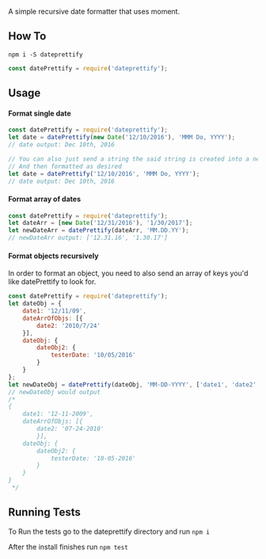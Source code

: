 A simple recursive date formatter that uses moment.

## How To

```
npm i -S dateprettify
```

```js
const datePrettify = require('dateprettify');
```

## Usage
#### Format single date
```js
const datePrettify = require('dateprettify');
let date = datePrettify(new Date('12/10/2016'), 'MMM Do, YYYY');
// date output: Dec 10th, 2016

// You can also just send a string the said string is created into a new date object by datePrettify
// And then formatted as desired
let date = datePrettify('12/10/2016', 'MMM Do, YYYY');
// date output: Dec 10th, 2016
```

#### Format array of dates
```js
const datePrettify = require('dateprettify');
let dateArr = [new Date('12/31/2016'), '1/30/2017'];
let newDateArr = datePrettify(dateArr, 'MM.DD.YY');
// newDateArr output: ['12.31.16', '1.30.17']
```

#### Format objects recursively
In order to format an object, you need to also send an array of keys you'd like datePrettify to look for.
```js
const datePrettify = require('dateprettify');
let dateObj = {
	date1: '12/11/09',
	dateArrOfObjs: [{
		date2: '2010/7/24'
	}],
	dateObj: {
		dateObj2: {
			testerDate: '10/05/2016'
		}
	}
};
let newDateObj = datePrettify(dateObj, 'MM-DD-YYYY', ['date1', 'date2', 'testerDate']);
// newDateObj would output
/*
{
	date1: '12-11-2009',
	dateArrOfObjs: [{
		date2: '07-24-2010'
		}],
	dateObj: {
		dateObj2: {
			testerDate: '10-05-2016'
		}
	}
}
 */
```
## Running Tests
To Run the tests go to the dateprettify directory and run `npm i`

After the install finishes run `npm test`
